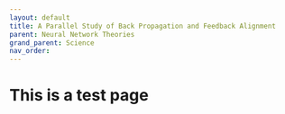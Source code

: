 ```yaml
---
layout: default
title: A Parallel Study of Back Propagation and Feedback Alignment
parent: Neural Network Theories
grand_parent: Science
nav_order: 
---
```


# This is a test page


